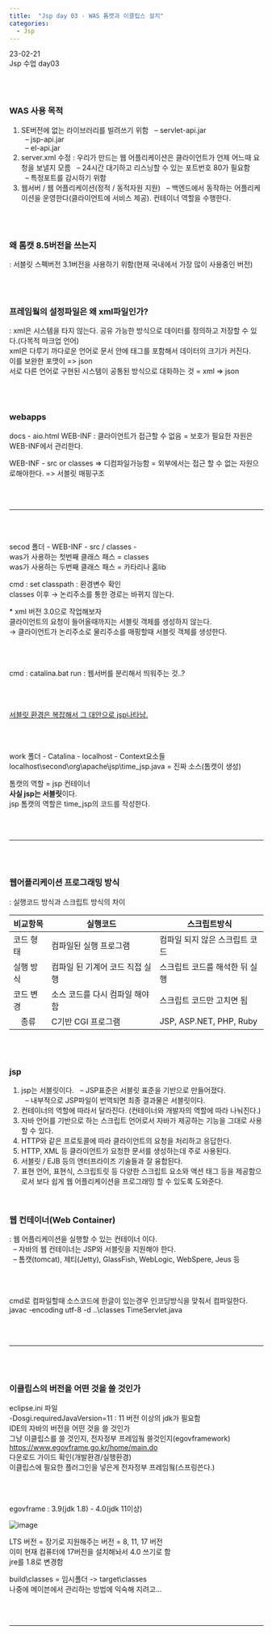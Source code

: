 ```yaml
---
title:  "Jsp day 03 - WAS 톰캣과 이클립스 설치"
categories:
  - Jsp
---
```


23-02-21<br>
Jsp 수업 day03 

<br><br>

### WAS 사용 목적

1.  SE버전에 없는 라이브러리를 빌려쓰기 위함
 &nbsp; &#8211; servlet-api.jar<br>
 &nbsp; &#8211; jsp-api.jar<br>
 &nbsp; &#8211; el-api.jar<br>
2. server.xml 수정 : 우리가 만드는 웹 어플리케이션은 클라이언트가 언제 어느때 요청을 보낼지 모름
 &nbsp; &#8211; 24시간 대기하고 리스닝할 수 있는 포트번호 80가 필요함<br>
 &nbsp; &#8211; 특정포트를 감시하기 위함<br>
3. 웹서버 / 웹 어플리케이션(정적 / 동적자원 지원)
&nbsp; &#8211; 백엔드에서 동작하는 어플리케이션을 운영한다(클라이언트에 서비스 제공). 컨테이너 역할을 수행한다.

<br><br>

### 왜 톰캣 8.5버전을 쓰는지
: 서블릿 스펙버전 3.1버전을 사용하기 위함(현재 국내에서 가장 많이 사용중인 버전)

<br><br>

### 프레임웤의 설정파일은 왜 xml파일인가?

: xml은 시스템을 타지 않는다. 공유 가능한 방식으로 데이터를 정의하고 저장할 수 있다.(다목적 마크업 언어)<br>
xml은 다루기 까다로운 언어로 문서 안에 태그를 포함해서 데이터의 크기가 커진다.<br>
이를 보완한 포맷이 => json<br>
서로 다른 언어로 구현된 시스템이 공통된 방식으로 대화하는 것 = xml => json

<br><br>

### webapps

docs - aio.html
WEB-INF : 클라이언트가 접근할 수 없음 = 보호가 필요한 자원은 WEB-INF에서 관리한다.<br>

WEB-INF  - src or classes => 디컴파일가능함 = 외부에서는 접근 할 수 없는 자원으로해야한다. => 서블릿 매핑구조

<br><br>
<hr>
<br><br>

secod 폴더 -  WEB-INF - src / classes - <br>
was가 사용하는 첫번째 클래스 패스 = classes <br>
was가 사용하는 두번째 클래스 패스 = 카타리나 홈lib<br>

cmd : set classpath : 환경변수 확인<br>
classes 이후  → 논리주소를 통한 경로는 바뀌지 않는다.<br>

&#42; xml 버전 3.0으로 작업해보자<br>
클라이언트의 요청이 들어올때까지는 서블릿 객체를 생성하지 않는다.<br>
→ 클라이언트가 논리주소로 물리주소를 매핑할때 서블릿 객체를 생성한다.<br>

<br><br>

cmd : catalina.bat run : 웹서버를 분리해서 띄워주는 것..?<br>

<br><br>

<u>서블릿 환경은 복잡해서 그 대안으로 jsp나타남.</u><br>

<br><br>

work 폴더 - Catalina - localhost - Context요소들<br>
localhost\second\org\apache\jsp\time_jsp.java = 진짜 소스(톰캣이 생성)<br>

톰캣의 역할 = jsp 컨테이너<br>
**사실 jsp는 서블릿**이다.<br>
jsp 톰캣의 역할은 time_jsp의 코드를 작성한다.<br>

<br><br>
<hr>
<br><br>


### **웹어플리케이션 프로그래밍 방식**

: 실행코드 방식과 스크립트 방식의 차이

|비교항목|실행코드|스크립트방식|
|---|---|---|
|코드 형태|컴파일된 실행 프로그램|컴파일 되지 않은 스크립트 코드| 
|실행 방식|컴파일 된 기계어 코드 직접 실행|스크립트 코드를 해석한 뒤 실행| 
|코드 변경|소스 코드를 다시 컴파일 해야 함|스크립트 코드만 고치면 됨|  
|<center>종류</center>|C기반 CGI 프로그램|JSP, ASP.NET, PHP, Ruby|

<br><br>


### **jsp**

1. jsp는 서블릿이다.
 &nbsp; &#8211; JSP표준은 서블릿 표준을 기반으로 만들어졌다.<br>
 &nbsp; &#8211; 내부적으로 JSP파일이 번역되면 최종 결과물은 서블릿이다.
2. 컨테이너의 역할에 따라서 달라진다. (컨테이너와 개발자의 역할에 따라 나눠진다.)
3. 자바 언어를 기반으로 하는 스크립트 언어로서 자바가 제공하는 기능을 그대로 사용할 수 있다.
4. HTTP와 같은 프로토콜에 따라 클라이언트의 요청을 처리하고 응답한다.
5. HTTP, XML 등 클라이언트가 요청한 문서를 생성하는데 주로 사용된다.
6. 서블릿 / EJB 등의 엔터프라이즈 기술들과 잘 융합된다.
7. 표현 언어, 표현식, 스크립트릿 등 다양한 스크립트 요소와 액션 태그 등을 제공함으로서 보다 쉽게 웹 어플리케이션을 프로그래밍 할 수 있도록 도와준다.

<br>

### **웹 컨테이너(Web Container)**

: 웹 어플리케이션을 실행할 수 있는 컨테이너 이다.<br>
 &nbsp; &#8211; 자바의 웹 컨테이너는 JSP와 서블릿을 지원해야 한다.<br>
 &nbsp; &#8211; 톰캣(tomcat), 제티(Jetty), GlassFish, WebLogic, WebSpere, Jeus 등<br>

<br><br>

cmd로 컴파일할때 소스코드에 한글이 있는경우 인코딩방식을 맞춰서 컴파일한다.<br>
javac -encoding utf-8 -d ..\classes TimeServlet.java<br>


<br><br>
<hr>
<br><br>


### **이클립스의 버전을 어떤 것을 쓸 것인가**

eclipse.ini 파일<br>
-Dosgi.requiredJavaVersion=11 : 11 버전 이상의 jdk가 필요함<br>
IDE의 자바의 버전을 어떤 것을 쓸 것인가<br>
그냥 이클립스를 쓸 것인지, 전자정부 프레임웤 쓸것인지(egovframework)<br>
https://www.egovframe.go.kr/home/main.do<br>
다운로드 가이드 확인(개발환경/실행환경)<br>
이클립스에 필요한 플러그인을 넣은게 전자정부 프레임웤(스프링쓴다.)

<br><br>

egovframe : 3.9(jdk 1.8) - 4.0(jdk 11이상)<br>

![image](https://user-images.githubusercontent.com/108390474/220237166-1841b601-7d99-4cc3-aa36-4f564cf9258b.png)

LTS 버전 = 장기로 지원해주는 버전 = 8, 11, 17 버전<br>
이미 현재 컴퓨터에 17버전을 설치해놔서 4.0 쓰기로 함<br>
jre를 1.8로 변경함

build\classes = 임시폴더 -> target\classes<br>
나중에 메이븐에서 관리하는 방법에 익숙해 지려고...

<br><br>
<hr>
<br><br>


